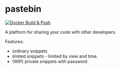 # pastebin
[![Docker Build & Push](https://github.com/npvietkhoa/pastebin/actions/workflows/docker-build.yml/badge.svg?branch=master)](https://github.com/npvietkhoa/pastebin/actions/workflows/docker-build.yml)

A platform for sharing your code with other developers.

Features:
  - ordinary snippets
  - limited snippets - limited by view and time.
  - (WIP) private snippets with password
